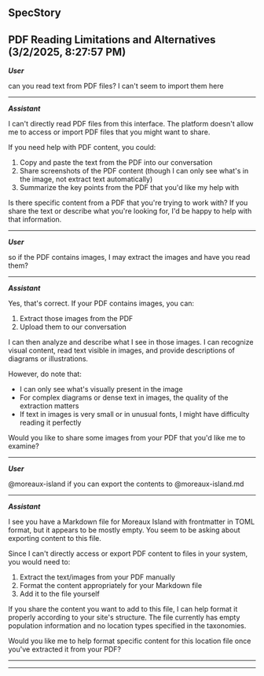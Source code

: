 ## SpecStory

## PDF Reading Limitations and Alternatives (3/2/2025, 8:27:57 PM)

_**User**_

can you read text from PDF files? I can't seem to import them here

---

_**Assistant**_

I can't directly read PDF files from this interface. The platform doesn't allow me to access or import PDF files that you might want to share. 

If you need help with PDF content, you could:

1. Copy and paste the text from the PDF into our conversation
2. Share screenshots of the PDF content (though I can only see what's in the 
   image, not extract text automatically)
3. Summarize the key points from the PDF that you'd like my help with

Is there specific content from a PDF that you're trying to work with? If you 
share the text or describe what you're looking for, I'd be happy to help with 
that information.

---

_**User**_

so if the PDF contains images, I may extract the images and have you read them?

---

_**Assistant**_



Yes, that's correct. If your PDF contains images, you can:

1. Extract those images from the PDF
2. Upload them to our conversation

I can then analyze and describe what I see in those images. I can recognize 
visual content, read text visible in images, and provide descriptions of 
diagrams or illustrations.

However, do note that:
- I can only see what's visually present in the image
- For complex diagrams or dense text in images, the quality of the extraction 
  matters
- If text in images is very small or in unusual fonts, I might have difficulty 
  reading it perfectly

Would you like to share some images from your PDF that you'd like me to 
examine?

---

_**User**_

@moreaux-island if you can export the contents to @moreaux-island.md 

---

_**Assistant**_



I see you have a Markdown file for Moreaux Island with frontmatter in TOML 
format, but it appears to be mostly empty. You seem to be asking about 
exporting content to this file.

Since I can't directly access or export PDF content to files in your system, 
you would need to:

1. Extract the text/images from your PDF manually
2. Format the content appropriately for your Markdown file
3. Add it to the file yourself

If you share the content you want to add to this file, I can help format it 
properly according to your site's structure. The file currently has empty 
population information and no location types specified in the taxonomies.

Would you like me to help format specific content for this location file once 
you've extracted it from your PDF?

---



---

